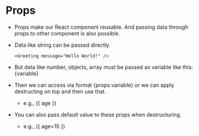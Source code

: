 # Props

- Props make our React component reusable. And passing data through props to other component is also possible.

- Data like string can be passed directly.
  ```
  <Greeting message="Hello World!" />
  ```
  
- But data like number, objects, array must be passed as variable like this: {variable}
- Then we can access via format {props.variable} or we can apply destructing on top and then use that.
  - e.g., ({ age })
- You can also pass default value to these props when destructuring.
  - e.g., ({ age=15 })
